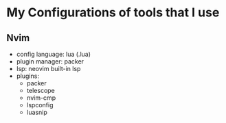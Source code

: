 # My Configurations of tools that I use

## Nvim

- config language: lua (.lua)
- plugin manager: packer
- lsp: neovim built-in lsp
- plugins:
  + packer
  + telescope
  + nvim-cmp
  + lspconfig
  + luasnip

